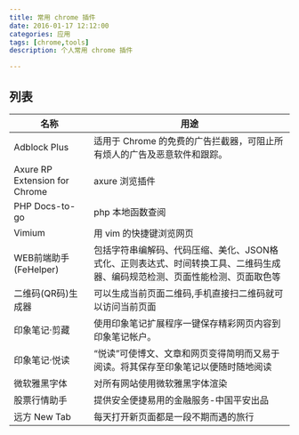 ```yaml
---
title: 常用 chrome 插件
date: 2016-01-17 12:12:00
categories: 应用
tags: [chrome,tools]
description: 个人常用 chrome 插件

---
```


## 列表

| 名称 | 用途|
|-----|-----|
|Adblock Plus | 适用于 Chrome 的免费的广告拦截器，可阻止所有烦人的广告及恶意软件和跟踪。 |
|Axure RP Extension for Chrome| axure 浏览插件|
|PHP Docs-to-go| php 本地函数查阅 |
|Vimium | 用 vim 的快捷键浏览网页 |
|WEB前端助手(FeHelper)|包括字符串编解码、代码压缩、美化、JSON格式化、正则表达式、时间转换工具、二维码生成器、编码规范检测、页面性能检测、页面取色等|
|二维码(QR码)生成器|可以生成当前页面二维码,手机直接扫二维码就可以访问当前页面|
|印象笔记·剪藏|使用印象笔记扩展程序一键保存精彩网页内容到印象笔记帐户。|
|印象笔记·悦读|“悦读”可使博文、文章和网页变得简明而又易于阅读。将其保存至印象笔记以便随时随地阅读|
|微软雅黑字体|对所有网站使用微软雅黑字体渲染|
|股票行情助手|提供安全便捷易用的金融服务-中国平安出品|
|远方 New Tab|每天打开新页面都是一段不期而遇的旅行|

